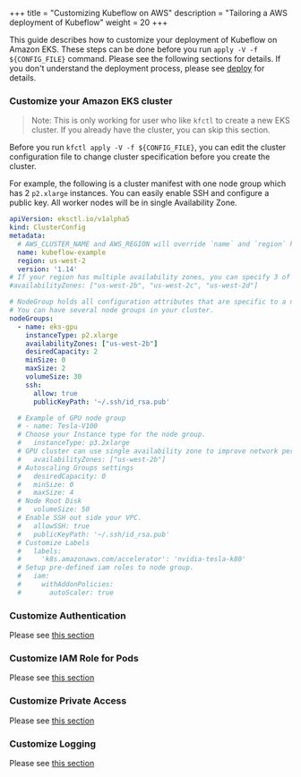 +++
title = "Customizing Kubeflow on AWS"
description = "Tailoring a AWS deployment of Kubeflow"
weight = 20
+++

This guide describes how to customize your deployment of Kubeflow on Amazon EKS.
These steps can be done before you run `apply -V -f ${CONFIG_FILE}` command. Please see the following sections for details. If you don't understand the deployment process, please see [deploy](/docs/aws/deploy) for details.


### Customize your Amazon EKS cluster

> Note: This is only working for user who like `kfctl` to create a new EKS cluster. If you already have the cluster, you can skip this section.

Before you run `kfctl apply -V -f ${CONFIG_FILE}`, you can edit the cluster configuration file to change cluster specification before you create the cluster.

For example, the following is a cluster manifest with one node group which has 2 `p2.xlarge` instances. You can easily enable SSH and configure a public key. All worker nodes will be in single Availability Zone.

```yaml
apiVersion: eksctl.io/v1alpha5
kind: ClusterConfig
metadata:
  # AWS_CLUSTER_NAME and AWS_REGION will override `name` and `region` here.
  name: kubeflow-example
  region: us-west-2
  version: '1.14'
# If your region has multiple availability zones, you can specify 3 of them.
#availabilityZones: ["us-west-2b", "us-west-2c", "us-west-2d"]

# NodeGroup holds all configuration attributes that are specific to a nodegroup
# You can have several node groups in your cluster.
nodeGroups:
  - name: eks-gpu
    instanceType: p2.xlarge
    availabilityZones: ["us-west-2b"]
    desiredCapacity: 2
    minSize: 0
    maxSize: 2
    volumeSize: 30
    ssh:
      allow: true
      publicKeyPath: '~/.ssh/id_rsa.pub'

  # Example of GPU node group
  # - name: Tesla-V100
  # Choose your Instance type for the node group.
  #   instanceType: p3.2xlarge
  # GPU cluster can use single availability zone to improve network performance
  #   availabilityZones: ["us-west-2b"]
  # Autoscaling Groups settings
  #   desiredCapacity: 0
  #   minSize: 0
  #   maxSize: 4
  # Node Root Disk
  #   volumeSize: 50
  # Enable SSH out side your VPC.
  #   allowSSH: true
  #   publicKeyPath: '~/.ssh/id_rsa.pub'
  # Customize Labels
  #   labels:
  #     'k8s.amazonaws.com/accelerator': 'nvidia-tesla-k80'
  # Setup pre-defined iam roles to node group.
  #   iam:
  #     withAddonPolicies:
  #       autoScaler: true

```

### Customize Authentication
Please see [this section](/docs/aws/authentication)

### Customize IAM Role for Pods
Please see [this section](/docs/aws/iam-for-sa)

### Customize Private Access
Please see [this section](/docs/aws/private-access)

### Customize Logging
Please see [this section](/docs/aws/logging)